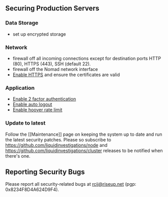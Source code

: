 ## Securing Production Servers

### Data Storage

- set up encrypted storage

### Network

- firewall off all incoming connections except for destination ports HTTP (80), HTTPS (443), SSH (default 22).
- firewall off the Nomad network interface
- [Enable HTTPS](https://github.com/liquidinvestigations/node/blob/a3ab525e108542d1aa811df9480334fc27cb446d/examples/liquid.ini#L88) and ensure the certificates are valid

### Application
- [Enable 2 factor authentication](https://github.com/liquidinvestigations/node/blob/a3ab525e108542d1aa811df9480334fc27cb446d/examples/liquid.ini#L57)
- [Enable auto logout](https://github.com/liquidinvestigations/node/blob/20ece5af24e17e0321265b5abc683455a9a2225c/examples/liquid.ini#L54)
- [Enable hoover rate limit](https://github.com/liquidinvestigations/node/blob/20ece5af24e17e0321265b5abc683455a9a2225c/examples/liquid.ini#L85)

### Update to latest

Follow the [[Maintenance]] page on keeping the system up to date and run the latest security patches.
Please so subscribe to https://github.com/liquidinvestigations/node and https://github.com/liquidinvestigations/cluster releases to be notified when there's one.

## Reporting Security Bugs

Please report all security-related bugs at rcij@riseup.net (pgp: 0x8234F8D4A624D9F4).
